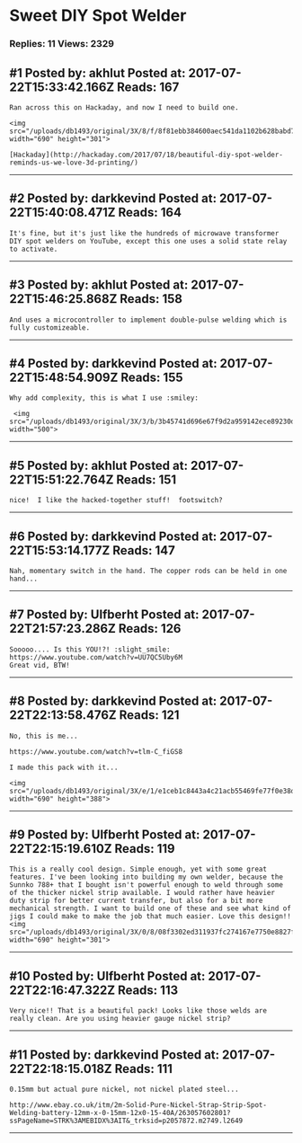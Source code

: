 # Sweet DIY Spot Welder

### Replies: 11 Views: 2329

## \#1 Posted by: akhlut Posted at: 2017-07-22T15:33:42.166Z Reads: 167

```
Ran across this on Hackaday, and now I need to build one.

<img src="/uploads/db1493/original/3X/8/f/8f81ebb384600aec541da1102b628babd7ee5661.png" width="690" height="301">

[Hackaday](http://hackaday.com/2017/07/18/beautiful-diy-spot-welder-reminds-us-we-love-3d-printing/)
```

---
## \#2 Posted by: darkkevind Posted at: 2017-07-22T15:40:08.471Z Reads: 164

```
It's fine, but it's just like the hundreds of microwave transformer DIY spot welders on YouTube, except this one uses a solid state relay to activate.
```

---
## \#3 Posted by: akhlut Posted at: 2017-07-22T15:46:25.868Z Reads: 158

```
And uses a microcontroller to implement double-pulse welding which is fully customizeable.
```

---
## \#4 Posted by: darkkevind Posted at: 2017-07-22T15:48:54.909Z Reads: 155

```
Why add complexity, this is what I use :smiley:

 <img src="/uploads/db1493/original/3X/3/b/3b45741d696e67f9d2a959142ece89230d5a55bf.jpg" width="500">
```

---
## \#5 Posted by: akhlut Posted at: 2017-07-22T15:51:22.764Z Reads: 151

```
nice!  I like the hacked-together stuff!  footswitch?
```

---
## \#6 Posted by: darkkevind Posted at: 2017-07-22T15:53:14.177Z Reads: 147

```
Nah, momentary switch in the hand. The copper rods can be held in one hand...
```

---
## \#7 Posted by: Ulfberht Posted at: 2017-07-22T21:57:23.286Z Reads: 126

```
Sooooo.... Is this YOU!?! :slight_smile:
https://www.youtube.com/watch?v=UU7QC5Uby6M 
Great vid, BTW!
```

---
## \#8 Posted by: darkkevind Posted at: 2017-07-22T22:13:58.476Z Reads: 121

```
No, this is me...

https://www.youtube.com/watch?v=tlm-C_fiGS8

I made this pack with it...

<img src="/uploads/db1493/original/3X/e/1/e1ceb1c8443a4c21acb55469fe77f0e38da3c271.jpg" width="690" height="388">
```

---
## \#9 Posted by: Ulfberht Posted at: 2017-07-22T22:15:19.610Z Reads: 119

```
This is a really cool design. Simple enough, yet with some great features. I've been looking into building my own welder, because the Sunnko 788+ that I bought isn't powerful enough to weld through some of the thicker nickel strip available. I would rather have heavier duty strip for better current transfer, but also for a bit more mechanical strength. I want to build one of these and see what kind of jigs I could make to make the job that much easier. Love this design!!
<img src="/uploads/db1493/original/3X/0/8/08f3302ed311937fc274167e7750e8827f94c32c.png" width="690" height="301">
```

---
## \#10 Posted by: Ulfberht Posted at: 2017-07-22T22:16:47.322Z Reads: 113

```
Very nice!! That is a beautiful pack! Looks like those welds are really clean. Are you using heavier gauge nickel strip?
```

---
## \#11 Posted by: darkkevind Posted at: 2017-07-22T22:18:15.018Z Reads: 111

```
0.15mm but actual pure nickel, not nickel plated steel...

http://www.ebay.co.uk/itm/2m-Solid-Pure-Nickel-Strap-Strip-Spot-Welding-battery-12mm-x-0-15mm-12x0-15-40A/263057602801?ssPageName=STRK%3AMEBIDX%3AIT&_trksid=p2057872.m2749.l2649
```

---

